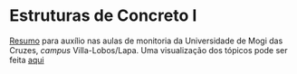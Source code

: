 # Estruturas de Concreto I
[Resumo](https://github.com/ivansnpmaster/ECI/blob/master/ECI%20-%20Resumo.pdf) para auxílio nas aulas de monitoria da Universidade de Mogi das Cruzes, *campus* Villa-Lobos/Lapa.
Uma visualização dos tópicos pode ser feita [aqui](https://github.com/ivansnpmaster/ECI/wiki)
